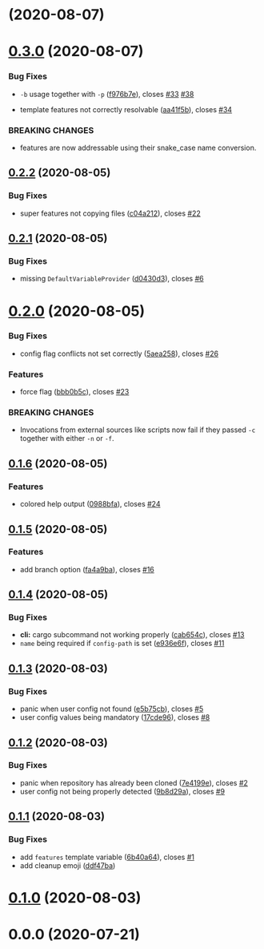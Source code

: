 # [](https://github.com/SirWindfield/cargo-create/compare/v0.3.0...v) (2020-08-07)

# [0.3.0](https://github.com/SirWindfield/cargo-create/compare/v0.2.2...v0.3.0) (2020-08-07)

### Bug Fixes

- `-b` usage together with `-p` ([f976b7e](https://github.com/SirWindfield/cargo-create/commit/f976b7e46ece12e9c31eba9e4c855937bbdde313)), closes [#33](https://github.com/SirWindfield/cargo-create/issues/33) [#38](https://github.com/SirWindfield/cargo-create/issues/38)

- template features not correctly resolvable ([aa41f5b](https://github.com/SirWindfield/cargo-create/commit/aa41f5b44fd8ce3b8106164407c68414565dbfde)), closes [#34](https://github.com/SirWindfield/cargo-create/issues/34)

### BREAKING CHANGES

- features are now addressable using their snake_case
  name conversion.

## [0.2.2](https://github.com/SirWindfield/cargo-create/compare/v0.2.1...v0.2.2) (2020-08-05)

### Bug Fixes

- super features not copying files ([c04a212](https://github.com/SirWindfield/cargo-create/commit/c04a2129ddbbf72e7cc43202182e3ef34ec0a5ea)), closes [#22](https://github.com/SirWindfield/cargo-create/issues/22)

## [0.2.1](https://github.com/SirWindfield/cargo-create/compare/v0.2.0...v0.2.1) (2020-08-05)

### Bug Fixes

- missing `DefaultVariableProvider` ([d0430d3](https://github.com/SirWindfield/cargo-create/commit/d0430d33a73b685d2e6686486242e54ea3bfd3a8)), closes [#6](https://github.com/SirWindfield/cargo-create/issues/6)

# [0.2.0](https://github.com/SirWindfield/cargo-create/compare/v0.1.6...v0.2.0) (2020-08-05)

### Bug Fixes

- config flag conflicts not set correctly ([5aea258](https://github.com/SirWindfield/cargo-create/commit/5aea2581000989a9d430144c51c1e14824b4c0c3)), closes [#26](https://github.com/SirWindfield/cargo-create/issues/26)

### Features

- force flag ([bbb0b5c](https://github.com/SirWindfield/cargo-create/commit/bbb0b5c1934356e81483ba028aafc50f04f178cf)), closes [#23](https://github.com/SirWindfield/cargo-create/issues/23)

### BREAKING CHANGES

- Invocations from external sources like scripts now fail
  if they passed `-c` together with either `-n` or `-f`.

## [0.1.6](https://github.com/SirWindfield/cargo-create/compare/v0.1.5...v0.1.6) (2020-08-05)

### Features

- colored help output ([0988bfa](https://github.com/SirWindfield/cargo-create/commit/0988bfabb9c25df38a62343149fc0d7a7edfde6d)), closes [#24](https://github.com/SirWindfield/cargo-create/issues/24)

## [0.1.5](https://github.com/SirWindfield/cargo-create/compare/v0.1.4...v0.1.5) (2020-08-05)

### Features

- add branch option ([fa4a9ba](https://github.com/SirWindfield/cargo-create/commit/fa4a9bab206047ba2d2fde7c0c49580445b8d3c0)), closes [#16](https://github.com/SirWindfield/cargo-create/issues/16)

## [0.1.4](https://github.com/SirWindfield/cargo-create/compare/v0.1.3...v0.1.4) (2020-08-05)

### Bug Fixes

- **cli:** cargo subcommand not working properly ([cab654c](https://github.com/SirWindfield/cargo-create/commit/cab654ced7fb31f944cf6483eea74db7775daaa6)), closes [#13](https://github.com/SirWindfield/cargo-create/issues/13)
- `name` being required if `config-path` is set ([e936e6f](https://github.com/SirWindfield/cargo-create/commit/e936e6fe155dd531c078a4df65195ce8f8a85f90)), closes [#11](https://github.com/SirWindfield/cargo-create/issues/11)

## [0.1.3](https://github.com/SirWindfield/cargo-create/compare/v0.1.2...v0.1.3) (2020-08-03)

### Bug Fixes

- panic when user config not found ([e5b75cb](https://github.com/SirWindfield/cargo-create/commit/e5b75cb1b89272706f39bbb0c9a059ada6bce814)), closes [#5](https://github.com/SirWindfield/cargo-create/issues/5)
- user config values being mandatory ([17cde96](https://github.com/SirWindfield/cargo-create/commit/17cde960da4a4ec91485f69dc1afcc9216ceb92e)), closes [#8](https://github.com/SirWindfield/cargo-create/issues/8)

## [0.1.2](https://github.com/SirWindfield/cargo-create/compare/v0.1.1...v0.1.2) (2020-08-03)

### Bug Fixes

- panic when repository has already been cloned ([7e4199e](https://github.com/SirWindfield/cargo-create/commit/7e4199edbbc31a161aec92791ec1b41e3c14150b)), closes [#2](https://github.com/SirWindfield/cargo-create/issues/2)
- user config not being properly detected ([9b8d29a](https://github.com/SirWindfield/cargo-create/commit/9b8d29afa84103cf96fb0b3a793dbcaab22d8c16)), closes [#9](https://github.com/SirWindfield/cargo-create/issues/9)

## [0.1.1](https://github.com/SirWindfield/cargo-create/compare/v0.1.0...v0.1.1) (2020-08-03)

### Bug Fixes

- add `features` template variable ([6b40a64](https://github.com/SirWindfield/cargo-create/commit/6b40a6466577ac26413daca4d201adf9f0008063)), closes [#1](https://github.com/SirWindfield/cargo-create/issues/1)
- add cleanup emoji ([ddf47ba](https://github.com/SirWindfield/cargo-create/commit/ddf47ba1851979e7fe0c54cb450dec66726c3cf4))

# [0.1.0](https://github.com/SirWindfield/cargo-create/compare/v0.0.0...v0.1.0) (2020-08-03)

# 0.0.0 (2020-07-21)
